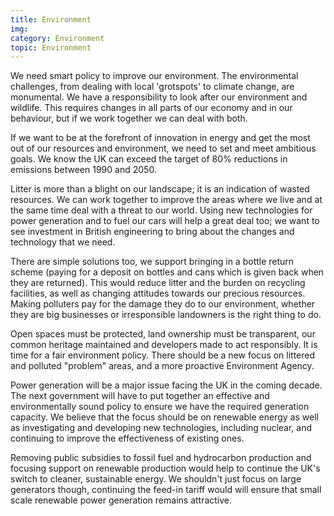 ```yaml
---
title: Environment
img:
category: Environment
topic: Environment
---
```


We need smart policy to improve our environment. The environmental challenges, from  dealing with local 'grotspots' to climate change, are monumental. We have a responsibility to look after our environment and wildlife. This requires changes in all parts of our economy and in our behaviour, but if we work together we can deal with both.  

If we want to be at the forefront of innovation in energy and get the most out of our resources and environment, we need to set and meet ambitious goals.  We know the UK can exceed the target of 80% reductions in emissions between 1990 and 2050.  

Litter is more than a blight on our landscape; it is an indication of wasted resources. We can work together to improve the areas where we live and at the same time deal with a threat to our world. Using new technologies for power generation and to fuel our cars will help a great deal too; we want to see investment in British engineering to bring about the changes and technology that we need.

There are simple solutions too, we support bringing in a bottle return scheme (paying for a deposit on bottles and cans which is given back when they are returned). This would reduce litter and the burden on recycling facilities, as well as changing attitudes towards our precious resources. Making polluters pay for the damage they do to our environment, whether they are big businesses or irresponsible landowners is the right thing to do.

Open spaces must be protected, land ownership must be transparent, our common heritage maintained and developers made to act responsibly. It is time for a fair environment policy.  There should be a new focus on littered and polluted "problem" areas, and a more proactive Environment Agency.

Power generation will be a major issue facing the UK in the coming decade. The next government will have to put together an effective and environmentally sound policy to ensure we have the required generation capacity. We believe that the focus should be on renewable energy as well as investigating and developing new technologies, including nuclear, and continuing to improve the effectiveness of existing ones.

Removing public subsidies to fossil fuel and hydrocarbon production and focusing support on renewable production would help to continue the UK's switch to cleaner, sustainable energy. We shouldn't just focus on large generators though, continuing the feed-in tariff would will ensure that small scale renewable power generation remains attractive.